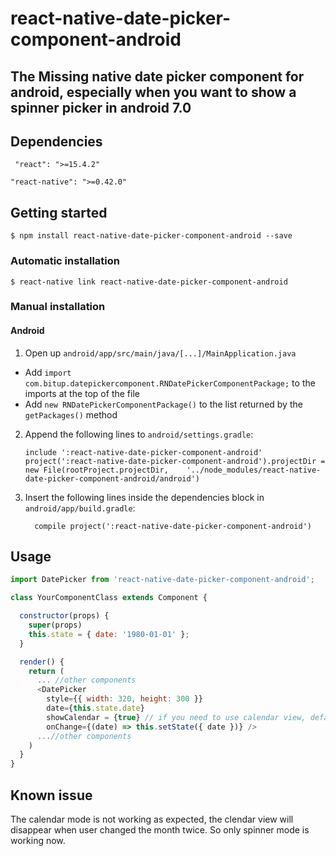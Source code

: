 
# react-native-date-picker-component-android

## The Missing native date picker component for android, especially when you want to show a spinner picker in android 7.0

## Dependencies
` "react": ">=15.4.2"`

`"react-native": ">=0.42.0"`

## Getting started

`$ npm install react-native-date-picker-component-android --save`

### Automatic installation

`$ react-native link react-native-date-picker-component-android`

### Manual installation

#### Android

1. Open up `android/app/src/main/java/[...]/MainApplication.java`
  - Add `import com.bitup.datepickercomponent.RNDatePickerComponentPackage;` to the imports at the top of the file
  - Add `new RNDatePickerComponentPackage()` to the list returned by the `getPackages()` method
2. Append the following lines to `android/settings.gradle`:
  	```
  	include ':react-native-date-picker-component-android'
  	project(':react-native-date-picker-component-android').projectDir = new File(rootProject.projectDir, 	'../node_modules/react-native-date-picker-component-android/android')
  	```
3. Insert the following lines inside the dependencies block in `android/app/build.gradle`:
  	```
      compile project(':react-native-date-picker-component-android')
  	```


## Usage
```javascript
import DatePicker from 'react-native-date-picker-component-android';

class YourComponentClass extends Component {

  constructor(props) {
    super(props)
    this.state = { date: '1980-01-01' };
  }

  render() {
    return (
      ... //other components
      <DatePicker 
        style={{ width: 320, height: 300 }}
        date={this.state.date}
        showCalendar = {true} // if you need to use calendar view, default is false
        onChange={(date) => this.setState({ date })} />
      ...//other components
    )
  }
}
```
## Known issue
The calendar mode is not working as expected, the clendar view will disappear when user changed the month twice. So only spinner mode is working now.  